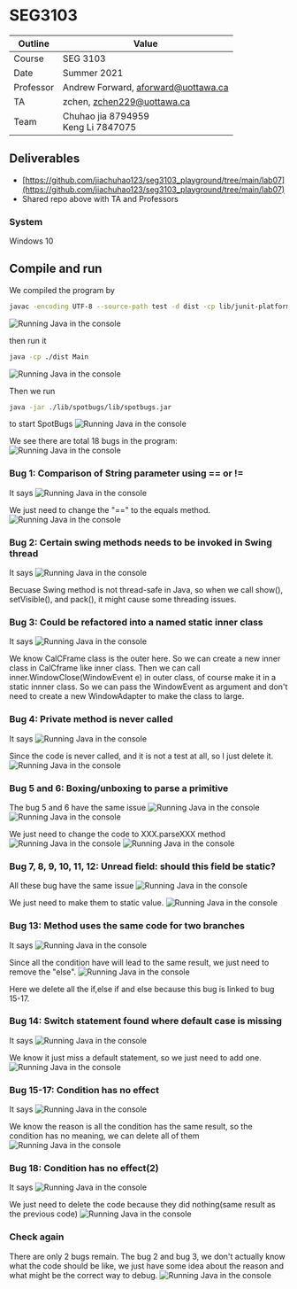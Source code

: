 # SEG3103

| Outline | Value |
| --- | --- |
| Course | SEG 3103 |
| Date | Summer 2021 |
| Professor | Andrew Forward, aforward@uottawa.ca |
| TA | zchen, zchen229@uottawa.ca |
| Team | Chuhao jia 8794959<br>Keng Li 7847075 |


## Deliverables

* [https://github.com/jiachuhao123/seg3103_playground/tree/main/lab07](https://github.com/jiachuhao123/seg3103_playground/tree/main/lab07)
* Shared repo above with TA and Professors

### System

Windows 10

## Compile and run

We compiled the program by 
```bash
javac -encoding UTF-8 --source-path test -d dist -cp lib/junit-platform-console-standalone-1.7.1.jar test/*.java src/*.java
```
![Running Java in the console](assets/1.png)

then run it 
```bash
java -cp ./dist Main
```
![Running Java in the console](assets/run.png)

Then we run
```bash
java -jar ./lib/spotbugs/lib/spotbugs.jar 
```

to start SpotBugs
![Running Java in the console](assets/2.png)

We see there are total 18 bugs in the program:
![Running Java in the console](assets/4.png)

### Bug 1: Comparison of String parameter using == or !=

It says
![Running Java in the console](assets/bug1.png)

We just need to change the "==" to the equals method.
![Running Java in the console](assets/bug1-1.png)

### Bug 2: Certain swing methods needs to be invoked in Swing thread

It says
![Running Java in the console](assets/bug2.png)

Becuase Swing method is not thread-safe in Java, so when we call show(), setVisible(), and pack(), it might cause some threading issues.

### Bug 3: Could be refactored into a named static inner class


It says
![Running Java in the console](assets/bug3.png)

We know CalCFrame class is the outer here. So we can create a new inner class in CalCframe like inner class. Then we can call inner.WindowClose(WindowEvent e) in outer class, of course make it in a static innner class. So we can pass the WindowEvent as argument and don't need to create a new WindowAdapter to make the class to large. 

### Bug 4: Private method is never called
It says
![Running Java in the console](assets/bug4.png)

Since the code is never called, and it is not a test at all, so I just delete it.
![Running Java in the console](assets/bug4-4.png)


### Bug 5 and 6: Boxing/unboxing to parse a primitive

The bug 5 and 6 have the same issue
![Running Java in the console](assets/bug5.png)
![Running Java in the console](assets/bug6.png)

We just need to change the code to XXX.parseXXX method
![Running Java in the console](assets/bug5-5.png)
![Running Java in the console](assets/bug6-6.png)


### Bug 7, 8, 9, 10, 11, 12: Unread field: should this field be static?

All these bug have the same issue
![Running Java in the console](assets/bug7.png)

We just need to make them to static value.
![Running Java in the console](assets/bug7-7.png)

### Bug 13: Method uses the same code for two branches

It says
![Running Java in the console](assets/bug8.2.png)

Since all the condition have will lead to the same result, we just need to remove the "else".
![Running Java in the console](assets/bug8-8.png)

Here we delete all the if,else if and else because this bug is linked to bug 15-17.

### Bug 14: Switch statement found where default case is missing

It says
![Running Java in the console](assets/bug9.png)

We know it just miss a default statement, so we just need to add one.
![Running Java in the console](assets/bug9-9.png)

### Bug 15-17: Condition has no effect

It says
![Running Java in the console](assets/bug8.png)

We know the reason is all the condition has the same result, so the condition has no meaning, we can delete all of them
![Running Java in the console](assets/bug8-8.png)

### Bug 18: Condition has no effect(2)

It says
![Running Java in the console](assets/bug10.png)

We just need to delete the code because they did nothing(same result as the previous code)
![Running Java in the console](assets/bug10-10.png)

### Check again
There are only 2 bugs remain. The bug 2 and bug 3, we don't actually know what the code should be like, we just have some idea about the reason and what might be the correct way to debug.
![Running Java in the console](assets/final.png)


